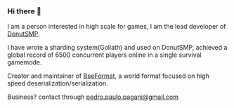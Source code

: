 ### Hi there :wave:

I am a person interested in high scale for games, I am the lead developer of [DonutSMP](https://github.com/DonutNetwork).

I have wrote a sharding system(Goliath) and used on DonutSMP, achieved a global record of 6500 concurrent players online in a single survival gamemode.

Creator and maintainer of [BeeFormat](https://github.com/DonutNetwork/BeeFormat), a world format focused on high speed deserialization/serialization.

Business? contact through pedro.paulo.pagani@gmail.com
